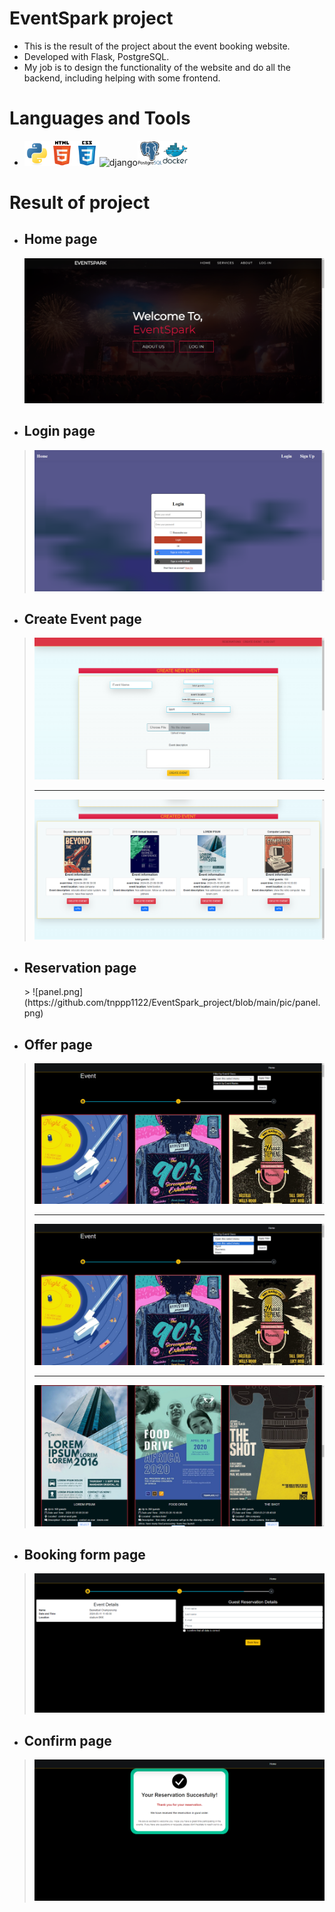 # EventSpark project
* This is the result of the project about the event booking website. <br>
* Developed with Flask, PostgreSQL. <br>
* My job is to design the functionality of the website and do all the backend, including helping with some frontend.



# Languages and Tools
* <p align="left"><img src="https://raw.githubusercontent.com/devicons/devicon/master/icons/python/python-original.svg" alt="python" width="40" height="40"/><img src="https://raw.githubusercontent.com/devicons/devicon/master/icons/html5/html5-original-wordmark.svg" alt="html5" width="40" height="40"/><img src="https://raw.githubusercontent.com/devicons/devicon/master/icons/css3/css3-original-wordmark.svg" alt="css3" width="40" height="40"/><img src="https://cdn.worldvectorlogo.com/logos/django.svg" alt="django" width="40" height="40"/><img src="https://raw.githubusercontent.com/devicons/devicon/master/icons/postgresql/postgresql-original-wordmark.svg" alt="postgresql" width="40" height="40"/><img src="https://raw.githubusercontent.com/devicons/devicon/master/icons/docker/docker-original-wordmark.svg" alt="docker" width="40" height="40"/></p>

# Result of project
* <h2>Home page</h2>
  <img src="https://github.com/tnppp1122/EventSpark_project/blob/main/pic/home.png"/>
 
* <h2>Login page</h2>
> ![login.png](https://github.com/tnppp1122/EventSpark_project/blob/main/pic/login.png)
* <h2>Create Event page</h2>
> ![create.png](https://github.com/tnppp1122/EventSpark_project/blob/main/pic/create.png) <hr>
  ![created.png](https://github.com/tnppp1122/EventSpark_project/blob/main/pic/created.png) 
* <h2>Reservation page</h2>
  > ![panel.png](https://github.com/tnppp1122/EventSpark_project/blob/main/pic/panel.png)
* <h2>Offer page</h2>
> ![offer.png](https://github.com/tnppp1122/EventSpark_project/blob/main/pic/offer.png) <hr>
  ![offer3.png](https://github.com/tnppp1122/EventSpark_project/blob/main/pic/offer3.png) <hr>
  ![offer5.png](https://github.com/tnppp1122/EventSpark_project/blob/main/pic/offer5.png)
* <h2>Booking form page</h2>
> ![booking_form.png](https://github.com/tnppp1122/EventSpark_project/blob/main/pic/booking_form.png)
* <h2>Confirm page</h2>
> ![confirm.png](https://github.com/tnppp1122/EventSpark_project/blob/main/pic/confirm.png)

    
